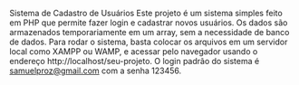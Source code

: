 Sistema de Cadastro de Usuários
Este projeto é um sistema simples feito em PHP que permite fazer login e cadastrar novos usuários. Os dados são armazenados temporariamente em um array, sem a necessidade de banco de dados. Para rodar o sistema, basta colocar os arquivos em um servidor local como XAMPP ou WAMP, e acessar pelo navegador usando o endereço http://localhost/seu-projeto. O login padrão do sistema é samuelproz@gmail.com com a senha 123456.
